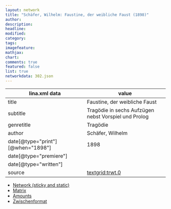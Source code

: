 ```yaml
---
layout: network
title: "Schäfer, Wilhelm: Faustine, der weibliche Faust (1898)"
author:
description:
headline:
modified:
category:
tags:
imagefeature: 
mathjax: 
chart: 
comments: true
featured: false
list: true
networkdata: 302.json
---
```

lina.xml data  | value
------------- | -------------
title|Faustine, der weibliche Faust
subtitle|Tragödie in sechs Aufzügen nebst Vorspiel und Prolog
genretitle|Tragödie
author|Schäfer, Wilhelm
date[@type="print"][@when="1898"]|1898
date[@type="premiere"]|
date[@type="written"]|
source|[textgrid:trwt.0](https://textgridlab.org/1.0/tgcrud-public/rest/textgrid:trwt.0/data)



* [Network (sticky and static)](/network302)
* [Matrix](/matrix302)
* [Amounts](/amount302)
* [Zwischenformat](/lina302 )
